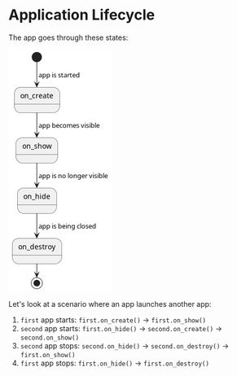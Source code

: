 # Application Lifecycle

The app goes through these states:

![app lifecycle state diagram](pics/app-lifecycle.png)

Let's look at a scenario where an app launches another app:

1. `first` app starts: `first.on_create()` -> `first.on_show()`
2. `second` app starts: `first.on_hide()` -> `second.on_create()` -> `second.on_show()`
3. `second` app stops: `second.on_hide()` -> `second.on_destroy()` -> `first.on_show()`
4. `first` app stops: `first.on_hide()` -> `first.on_destroy()`
